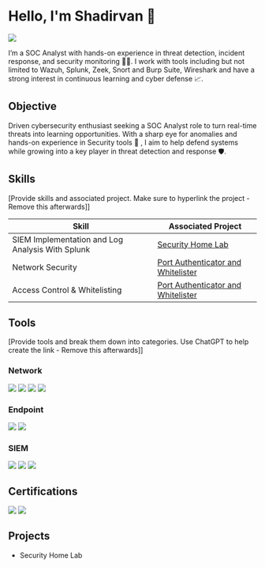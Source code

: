 # Hello, I'm Shadirvan 👋
<a href="https://in.linkedin.com/in/shadirvan"><img src="https://img.shields.io/badge/-LinkedIn-0072b1?&style=for-the-badge&logo=linkedin&logoColor=white" /></a>

I’m a SOC Analyst with hands-on experience in threat detection, incident response, and security monitoring 🐱‍💻. I work with tools including but not limited to Wazuh, Splunk, Zeek, Snort and Burp Suite, Wireshark and have a strong interest in continuous learning and cyber defense 📈.

## Objective

Driven cybersecurity enthusiast seeking a SOC Analyst role to turn real-time threats into learning opportunities. With a sharp eye for anomalies and hands-on experience in Security tools 🔐 , I aim to help defend systems while growing into a key player in threat detection and response 🛡️.

## Skills
[Provide skills and associated project. Make sure to hyperlink the project - Remove this afterwards]]

| Skill                                         | Associated Project         |
|-----------------------------------------------|----------------------------|
| SIEM Implementation and Log Analysis With Splunk        | <a href="https://github.com/shadirvan/Security-Home-Lab">Security Home Lab</a>|
| Network Security | <a href="https://github.com/shadirvan/paw">Port Authenticator and Whitelister</a>|
| Access Control & Whitelisting | <a href="https://github.com/shadirvan/paw">Port Authenticator and Whitelister</a>|


## Tools
[Provide tools and break them down into categories. Use ChatGPT to help create the link - Remove this afterwards]]

### Network
<div>
    <img src="https://img.shields.io/badge/-Wireshark-1679A7?&style=for-the-badge&logo=Wireshark&logoColor=white" />
    <img src="https://img.shields.io/badge/-Snort-FF3366?&style=for-the-badge&logo=Snort&logoColor=white" />
    <img src="https://img.shields.io/badge/-Zeek-777BB4?&style=for-the-badge&logo=Zeek&logoColor=white" />
    <img src="https://img.shields.io/badge/-NetworkMiner-0078D7?&style=for-the-badge&logoColor=white" />

</div>

### Endpoint
<div>
    <img src="https://img.shields.io/badge/-Microsoft_Defender_for_Endpoint-00A4EF?&style=for-the-badge&logo=Microsoft&logoColor=white" />
    <img src="https://img.shields.io/badge/-Velociraptor-4B275F?&style=for-the-badge&logo=Velociraptor&logoColor=white" />
</div>

### SIEM
<div>
    <img src="https://img.shields.io/badge/-Wazuh-7E57C2?&style=for-the-badge&logo=Wazuh&logoColor=white" />
    <img src="https://img.shields.io/badge/-Splunk-000000?&style=for-the-badge&logo=Splunk&logoColor=white" />
    <img src="https://img.shields.io/badge/-Elastic-005571?&style=for-the-badge&logo=Elastic&logoColor=white" />
</div>

## Certifications
<div>
<img src="https://img.shields.io/badge/-TryHackMe%20PreSecurity-111827?&style=for-the-badge&logo=TryHackMe&logoColor=white" />
<img src="https://img.shields.io/badge/-TryHackMe%20Intro%20to%20Cyber%20Security-111827?&style=for-the-badge&logo=TryHackMe&logoColor=white" />
</div>

## Projects
- Security Home Lab
